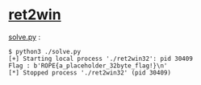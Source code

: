 # [ret2win](https://ropemporium.com/challenge/ret2win.html)

[solve.py](./solve.py) :

```console
$ python3 ./solve.py 
[+] Starting local process './ret2win32': pid 30409
Flag : b'ROPE{a_placeholder_32byte_flag!}\n'
[*] Stopped process './ret2win32' (pid 30409)
```
